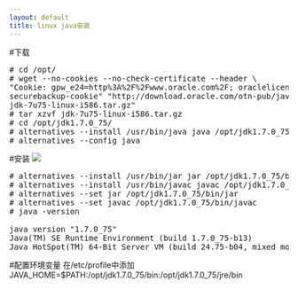 ```yaml
---
layout: default
title: linux java安装
---
```

#下载
<pre class="prettyprint" id="java">
# cd /opt/
# wget --no-cookies --no-check-certificate --header \
"Cookie: gpw_e24=http%3A%2F%2Fwww.oracle.com%2F; oraclelicense=accept-\
securebackup-cookie" "http://download.oracle.com/otn-pub/java/jdk/7u75-b13/\
jdk-7u75-linux-i586.tar.gz"
# tar xzvf jdk-7u75-linux-i586.tar.gz
# cd /opt/jdk1.7.0_75/
# alternatives --install /usr/bin/java java /opt/jdk1.7.0_75/bin/java 2
# alternatives --config java
</pre>
#安装
![](http://i.imgur.com/uTGBdxS.png)
<pre class="prettyprint" id="java">
# alternatives --install /usr/bin/jar jar /opt/jdk1.7.0_75/bin/jar 2
# alternatives --install /usr/bin/javac javac /opt/jdk1.7.0_75/bin/javac 2
# alternatives --set jar /opt/jdk1.7.0_75/bin/jar
# alternatives --set javac /opt/jdk1.7.0_75/bin/javac 
# java -version

java version "1.7.0_75"
Java(TM) SE Runtime Environment (build 1.7.0_75-b13)
Java HotSpot(TM) 64-Bit Server VM (build 24.75-b04, mixed mode)
</pre>
#配置环境变量
在/etc/profile中添加
JAVA_HOME=$PATH:/opt/jdk1.7.0_75/bin:/opt/jdk1.7.0_75/jre/bin